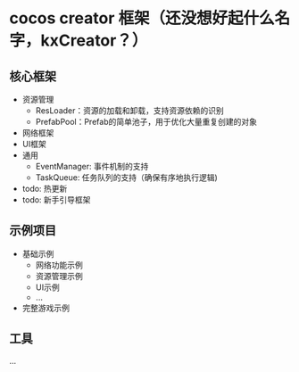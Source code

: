 # cocos creator 框架（还没想好起什么名字，kxCreator？）

## 核心框架

* 资源管理
  * ResLoader：资源的加载和卸载，支持资源依赖的识别
  * PrefabPool：Prefab的简单池子，用于优化大量重复创建的对象
* 网络框架
* UI框架
* 通用
  * EventManager: 事件机制的支持
  * TaskQueue: 任务队列的支持（确保有序地执行逻辑)
* todo: 热更新
* todo: 新手引导框架

## 示例项目

* 基础示例
  * 网络功能示例
  * 资源管理示例
  * UI示例
  * ...
* 完整游戏示例

## 工具

...
